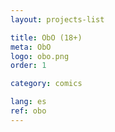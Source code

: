 ```yaml
---
layout: projects-list

title: ObO (18+)
meta: ObO
logo: obo.png
order: 1

category: comics

lang: es
ref: obo
---
```


